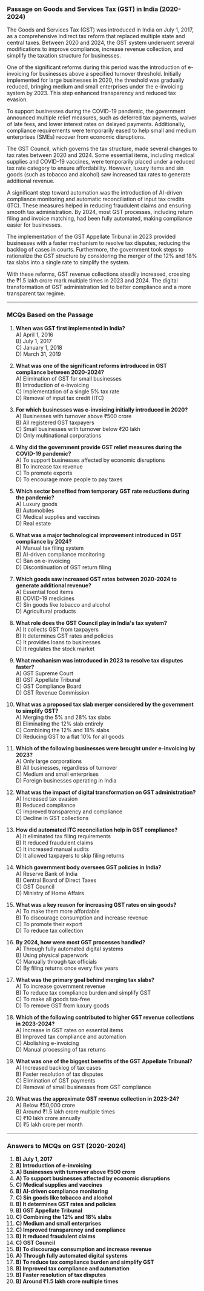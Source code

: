 ### **Passage on Goods and Services Tax (GST) in India (2020-2024)**  

The Goods and Services Tax (GST) was introduced in India on July 1, 2017, as a comprehensive indirect tax reform that replaced multiple state and central taxes. Between 2020 and 2024, the GST system underwent several modifications to improve compliance, increase revenue collection, and simplify the taxation structure for businesses.  

One of the significant reforms during this period was the introduction of e-invoicing for businesses above a specified turnover threshold. Initially implemented for large businesses in 2020, the threshold was gradually reduced, bringing medium and small enterprises under the e-invoicing system by 2023. This step enhanced transparency and reduced tax evasion.  

To support businesses during the COVID-19 pandemic, the government announced multiple relief measures, such as deferred tax payments, waiver of late fees, and lower interest rates on delayed payments. Additionally, compliance requirements were temporarily eased to help small and medium enterprises (SMEs) recover from economic disruptions.  

The GST Council, which governs the tax structure, made several changes to tax rates between 2020 and 2024. Some essential items, including medical supplies and COVID-19 vaccines, were temporarily placed under a reduced tax rate category to ensure affordability. However, luxury items and sin goods (such as tobacco and alcohol) saw increased tax rates to generate additional revenue.  

A significant step toward automation was the introduction of AI-driven compliance monitoring and automatic reconciliation of input tax credits (ITC). These measures helped in reducing fraudulent claims and ensuring smooth tax administration. By 2024, most GST processes, including return filing and invoice matching, had been fully automated, making compliance easier for businesses.  

The implementation of the GST Appellate Tribunal in 2023 provided businesses with a faster mechanism to resolve tax disputes, reducing the backlog of cases in courts. Furthermore, the government took steps to rationalize the GST structure by considering the merger of the 12% and 18% tax slabs into a single rate to simplify the system.  

With these reforms, GST revenue collections steadily increased, crossing the ₹1.5 lakh crore mark multiple times in 2023 and 2024. The digital transformation of GST administration led to better compliance and a more transparent tax regime.  

---

### **MCQs Based on the Passage**  

1. **When was GST first implemented in India?**  
   A) April 1, 2016  
   B) July 1, 2017  
   C) January 1, 2018  
   D) March 31, 2019  

2. **What was one of the significant reforms introduced in GST compliance between 2020-2024?**  
   A) Elimination of GST for small businesses  
   B) Introduction of e-invoicing  
   C) Implementation of a single 5% tax rate  
   D) Removal of input tax credit (ITC)  

3. **For which businesses was e-invoicing initially introduced in 2020?**  
   A) Businesses with turnover above ₹500 crore  
   B) All registered GST taxpayers  
   C) Small businesses with turnover below ₹20 lakh  
   D) Only multinational corporations  

4. **Why did the government provide GST relief measures during the COVID-19 pandemic?**  
   A) To support businesses affected by economic disruptions  
   B) To increase tax revenue  
   C) To promote exports  
   D) To encourage more people to pay taxes  

5. **Which sector benefited from temporary GST rate reductions during the pandemic?**  
   A) Luxury goods  
   B) Automobiles  
   C) Medical supplies and vaccines  
   D) Real estate  

6. **What was a major technological improvement introduced in GST compliance by 2024?**  
   A) Manual tax filing system  
   B) AI-driven compliance monitoring  
   C) Ban on e-invoicing  
   D) Discontinuation of GST return filing  

7. **Which goods saw increased GST rates between 2020-2024 to generate additional revenue?**  
   A) Essential food items  
   B) COVID-19 medicines  
   C) Sin goods like tobacco and alcohol  
   D) Agricultural products  

8. **What role does the GST Council play in India's tax system?**  
   A) It collects GST from taxpayers  
   B) It determines GST rates and policies  
   C) It provides loans to businesses  
   D) It regulates the stock market  

9. **What mechanism was introduced in 2023 to resolve tax disputes faster?**  
   A) GST Supreme Court  
   B) GST Appellate Tribunal  
   C) GST Compliance Board  
   D) GST Revenue Commission  

10. **What was a proposed tax slab merger considered by the government to simplify GST?**  
   A) Merging the 5% and 28% tax slabs  
   B) Eliminating the 12% slab entirely  
   C) Combining the 12% and 18% slabs  
   D) Reducing GST to a flat 10% for all goods  

11. **Which of the following businesses were brought under e-invoicing by 2023?**  
   A) Only large corporations  
   B) All businesses, regardless of turnover  
   C) Medium and small enterprises  
   D) Foreign businesses operating in India  

12. **What was the impact of digital transformation on GST administration?**  
   A) Increased tax evasion  
   B) Reduced compliance  
   C) Improved transparency and compliance  
   D) Decline in GST collections  

13. **How did automated ITC reconciliation help in GST compliance?**  
   A) It eliminated tax filing requirements  
   B) It reduced fraudulent claims  
   C) It increased manual audits  
   D) It allowed taxpayers to skip filing returns  

14. **Which government body oversees GST policies in India?**  
   A) Reserve Bank of India  
   B) Central Board of Direct Taxes  
   C) GST Council  
   D) Ministry of Home Affairs  

15. **What was a key reason for increasing GST rates on sin goods?**  
   A) To make them more affordable  
   B) To discourage consumption and increase revenue  
   C) To promote their export  
   D) To reduce tax collection  

16. **By 2024, how were most GST processes handled?**  
   A) Through fully automated digital systems  
   B) Using physical paperwork  
   C) Manually through tax officials  
   D) By filing returns once every five years  

17. **What was the primary goal behind merging tax slabs?**  
   A) To increase government revenue  
   B) To reduce tax compliance burden and simplify GST  
   C) To make all goods tax-free  
   D) To remove GST from luxury goods  

18. **Which of the following contributed to higher GST revenue collections in 2023-2024?**  
   A) Increase in GST rates on essential items  
   B) Improved tax compliance and automation  
   C) Abolishing e-invoicing  
   D) Manual processing of tax returns  

19. **What was one of the biggest benefits of the GST Appellate Tribunal?**  
   A) Increased backlog of tax cases  
   B) Faster resolution of tax disputes  
   C) Elimination of GST payments  
   D) Removal of small businesses from GST compliance  

20. **What was the approximate GST revenue collection in 2023-24?**  
   A) Below ₹50,000 crore  
   B) Around ₹1.5 lakh crore multiple times  
   C) ₹10 lakh crore annually  
   D) ₹5 lakh crore per month  

---
### **Answers to MCQs on GST (2020-2024)**  

1. **B) July 1, 2017**  
2. **B) Introduction of e-invoicing**  
3. **A) Businesses with turnover above ₹500 crore**  
4. **A) To support businesses affected by economic disruptions**  
5. **C) Medical supplies and vaccines**  
6. **B) AI-driven compliance monitoring**  
7. **C) Sin goods like tobacco and alcohol**  
8. **B) It determines GST rates and policies**  
9. **B) GST Appellate Tribunal**  
10. **C) Combining the 12% and 18% slabs**  
11. **C) Medium and small enterprises**  
12. **C) Improved transparency and compliance**  
13. **B) It reduced fraudulent claims**  
14. **C) GST Council**  
15. **B) To discourage consumption and increase revenue**  
16. **A) Through fully automated digital systems**  
17. **B) To reduce tax compliance burden and simplify GST**  
18. **B) Improved tax compliance and automation**  
19. **B) Faster resolution of tax disputes**  
20. **B) Around ₹1.5 lakh crore multiple times**  

